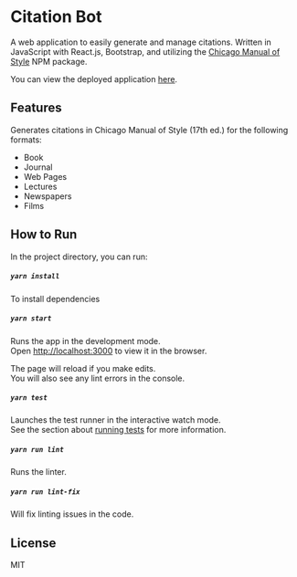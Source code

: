 # Citation Bot

A web application to easily generate and manage citations. Written in JavaScript with React.js, Bootstrap, and utilizing the 
[Chicago Manual of Style](https://www.npmjs.com/package/chicagomanualofstyle) NPM package.

You can view the deployed application [here](https://soorajmodi.github.io/Citation-Bot/).

## Features

Generates citations in Chicago Manual of Style (17th ed.) for the following formats:

- Book
- Journal
- Web Pages
- Lectures
- Newspapers
- Films

## How to Run

In the project directory, you can run:

##### `yarn install`

To install dependencies

##### `yarn start`

Runs the app in the development mode.\
Open [http://localhost:3000](http://localhost:3000) to view it in the browser.

The page will reload if you make edits.\
You will also see any lint errors in the console.

##### `yarn test`

Launches the test runner in the interactive watch mode.\
See the section about [running tests](https://facebook.github.io/create-react-app/docs/running-tests) for more information.

##### `yarn run lint`

Runs the linter.

##### `yarn run lint-fix`

Will fix linting issues in the code.

## License

MIT